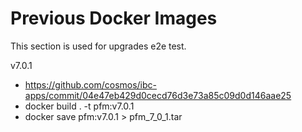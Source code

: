 # Previous Docker Images

This section is used for upgrades e2e test.

v7.0.1

- <https://github.com/cosmos/ibc-apps/commit/04e47eb429d0cecd76d3e73a85c09d0d146aae25>
- docker build . -t pfm:v7.0.1
- docker save pfm:v7.0.1 > pfm_7_0_1.tar
